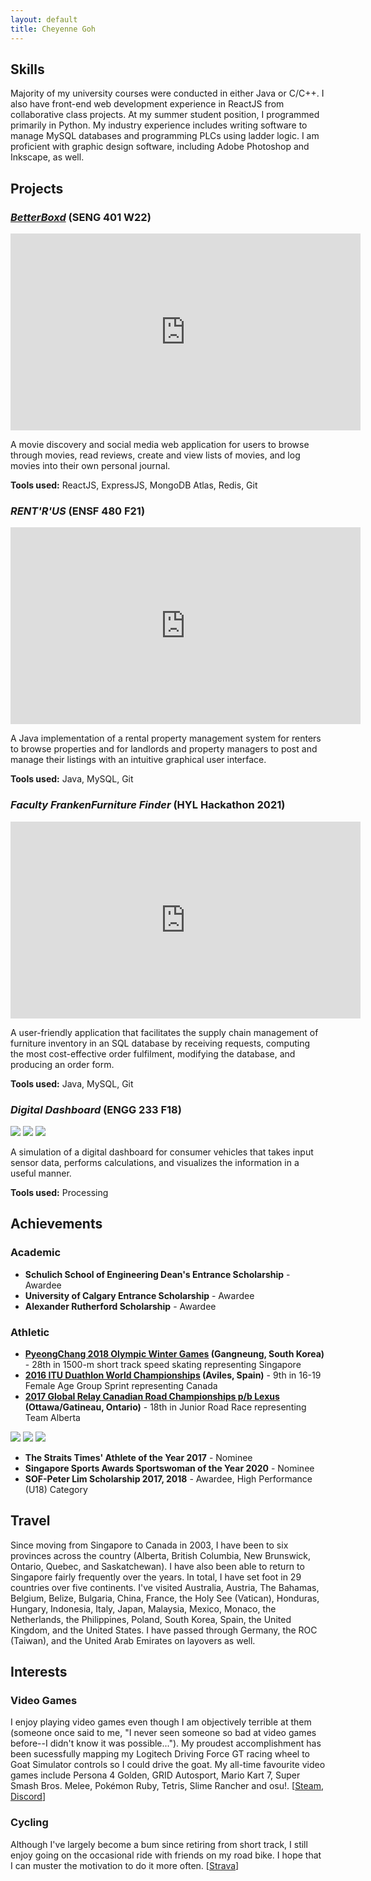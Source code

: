 ```yaml
---
layout: default
title: Cheyenne Goh
---
```


## Skills
Majority of my university courses were conducted in either Java or C/C++. I also have front-end web development experience in ReactJS from collaborative class projects. At my summer student position, I programmed primarily in Python. My industry experience includes writing software to manage MySQL databases and programming PLCs using ladder logic. I am proficient with graphic design software, including Adobe Photoshop and Inkscape, as well.

## Projects

### *[BetterBoxd](http://34.123.193.204:3000)* (SENG 401 W22)

<div class="videoWrapper">
<iframe width="560" height="315" src="https://www.youtube.com/embed/FmugQjqy9NM" title="YouTube video player" frameborder="0" allow="accelerometer; autoplay; clipboard-write; encrypted-media; gyroscope; picture-in-picture" allowfullscreen></iframe>
</div>

A movie discovery and social media web application for users to browse through movies, read reviews, create and view lists of movies, and log movies into their own personal journal.

**Tools used:** ReactJS, ExpressJS, MongoDB Atlas, Redis, Git

### *RENT'R'US* (ENSF 480 F21)

<div class="videoWrapper">
<iframe width="560" height="315" src="https://www.youtube.com/embed/Zij8uwpPohE" title="YouTube video player" frameborder="0" allow="accelerometer; autoplay; clipboard-write; encrypted-media; gyroscope; picture-in-picture" allowfullscreen></iframe>
</div>

A Java implementation of a rental property management system for renters to browse properties and for landlords and property managers to post and manage their listings with an intuitive graphical user interface.

**Tools used:** Java, MySQL, Git

### *Faculty FrankenFurniture Finder* (HYL Hackathon 2021)

<div class="videoWrapper">
<iframe width="560" height="315" src="https://www.youtube.com/embed/Wybm1jC9huU" title="YouTube video player" frameborder="0" allow="accelerometer; autoplay; clipboard-write; encrypted-media; gyroscope; picture-in-picture" allowfullscreen></iframe>
</div>

A user-friendly application that facilitates the supply chain management of furniture inventory in an SQL database by receiving requests, computing the most cost-effective order fulfilment, modifying the database, and producing an order form.

**Tools used:** Java, MySQL, Git

### *Digital Dashboard* (ENGG 233 F18)

<div class ="digitalDashboardSlide">
<img src="/assets/images/digitaldashboard1.png">
<img src="/assets/images/digitaldashboard2.png">
<img src="/assets/images/digitaldashboard3.png">
</div>

A simulation of a digital dashboard for consumer vehicles that takes input sensor data, performs calculations, and visualizes the information in a useful manner.

**Tools used:** Processing

## Achievements

### Academic

- **Schulich School of Engineering Dean's Entrance Scholarship** - Awardee
- **University of Calgary Entrance Scholarship** - Awardee
- **Alexander Rutherford Scholarship** - Awardee

### Athletic

- **[PyeongChang 2018 Olympic Winter Games](https://olympics.com/en/olympic-games/pyeongchang-2018/results/short-track/ladies-1500m) (Gangneung, South Korea)** - 28th in 1500-m short track speed skating representing Singapore
- **[2016 ITU Duathlon World Championships](https://www.triathlon.org/results/result/2016_aviles_itu_duathlon_world_championships/281061) (Aviles, Spain)** - 9th in 16-19 Female Age Group Sprint representing Canada
- **[2017 Global Relay Canadian Road Championships p/b Lexus](https://www.rsstiming.com/Resultats/2017RoadCanChamp/C07-Road-R-JRW.pdf) (Ottawa/Gatineau, Ontario)** - 18th in Junior Road Race representing Team Alberta

<div class ="athleticSlide">
<img src="/assets/images/shorttrack.jpg">
<img src="/assets/images/duathlon.jpg">
<img src="/assets/images/road.jpg">
</div>

- **The Straits Times' Athlete of the Year 2017** - Nominee
- **Singapore Sports Awards Sportswoman of the Year 2020** - Nominee
- **SOF-Peter Lim Scholarship 2017, 2018** - Awardee, High Performance (U18) Category

## Travel

Since moving from Singapore to Canada in 2003, I have been to six provinces across the country (Alberta, British Columbia, New Brunswick, Ontario, Quebec, and Saskatchewan). I have also been able to return to Singapore fairly frequently over the years. In total, I have set foot in 29 countries over five continents. I've visited Australia, Austria, The Bahamas, Belgium, Belize, Bulgaria, China, France, the Holy See (Vatican), Honduras, Hungary, Indonesia, Italy, Japan, Malaysia, Mexico, Monaco, the Netherlands, the Philippines, Poland, South Korea, Spain, the United Kingdom, and the United States. I have passed through Germany, the ROC (Taiwan), and the United Arab Emirates on layovers as well.

## Interests

### Video Games

I enjoy playing video games even though I am objectively terrible at them (someone once said to me, "I never seen someone so bad at video games before--I didn't know it was possible..."). My proudest accomplishment has been sucessfully mapping my Logitech Driving Force GT racing wheel to Goat Simulator controls so I could drive the goat. My all-time favourite video games include Persona 4 Golden, GRID Autosport, Mario Kart 7, Super Smash Bros. Melee, Pokémon Ruby, Tetris, Slime Rancher and osu!. [[Steam](https://steamcommunity.com/profiles/76561198216791821/), [Discord](https://discordapp.com/users/628005941534523396/)]

### Cycling

Although I've largely become a bum since retiring from short track, I still enjoy going on the occasional ride with friends on my road bike. I hope that I can muster the motivation to do it more often. [[Strava](https://www.strava.com/athletes/5494530)]